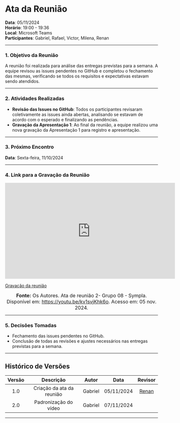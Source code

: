 # Ata da Reunião

**Data**: 05/11/2024  
**Horário**: 19:00 - 19:36  
**Local**: Microsoft Teams  
**Participantes**: Gabriel, Rafael, Victor, Milena, Renan  

---

### 1. Objetivo da Reunião

A reunião foi realizada para análise das entregas previstas para a semana. A equipe revisou as issues pendentes no GitHub e completou o fechamento das mesmas, verificando se todos os requisitos e expectativas estavam sendo atendidos.

---

### 2. Atividades Realizadas

- **Revisão das Issues no GitHub**: Todos os participantes revisaram coletivamente as issues ainda abertas, analisando se estavam de acordo com o esperado e finalizando as pendências.
- **Gravação da Apresentação 1**: Ao final da reunião, a equipe realizou uma nova gravação da Apresentação 1 para registro e apresentação.

---

### 3. Próximo Encontro

**Data**: Sexta-feira, 11/10/2024  

---

### 4. Link para a Gravação da Reunião

<iframe width="560" height="315" src="https://www.youtube.com/embed/kv1svjKhk6o?si=lvkrXTkn2iOrShZd" title="YouTube video player" frameborder="0" allow="accelerometer; autoplay; clipboard-write; encrypted-media; gyroscope; picture-in-picture; web-share" referrerpolicy="strict-origin-when-cross-origin" allowfullscreen></iframe>

[Gravação da reunião](https://youtu.be/kv1svjKhk6o)

<font size="3"><p style="text-align: center"><b>Fonte:</b> Os Autores. Ata de reunião 2- Grupo 08 - Sympla. Disponível em: <a href="https://youtu.be/kv1svjKhk6o">https://youtu.be/kv1svjKhk6o</a>. Acesso em: 05 nov. 2024.</p></font>

---

### 5. Decisões Tomadas

- Fechamento das issues pendentes no GitHub.
- Conclusão de todas as revisões e ajustes necessários nas entregas previstas para a semana.

---

## Histórico de Versões

| Versão |          Descrição                |        Autor       |      Data      |      Revisor      |
|:------:|:---------------------------------:|:------------------:|:--------------:|:-----------------:|
|  1.0   | Criação da ata da reunião         | Gabriel           | 05/11/2024     | [Renan](https://github.com/renantfm4) |
|  2.0   | Padronização do vídeo        | Gabriel           | 07/11/2024     |  |

--- 
